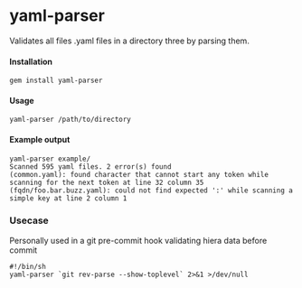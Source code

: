 # yaml-parser
Validates all files .yaml files in a directory three by parsing them.

#### Installation

    gem install yaml-parser

#### Usage
    yaml-parser /path/to/directory


#### Example output
    yaml-parser example/
    Scanned 595 yaml files. 2 error(s) found
    (common.yaml): found character that cannot start any token while scanning for the next token at line 32 column 35
    (fqdn/foo.bar.buzz.yaml): could not find expected ':' while scanning a simple key at line 2 column 1

### Usecase
Personally used in a git pre-commit hook validating hiera data before commit

    #!/bin/sh
    yaml-parser `git rev-parse --show-toplevel` 2>&1 >/dev/null

